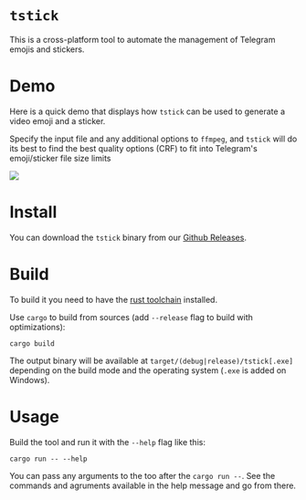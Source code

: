 # `tstick`

This is a cross-platform tool to automate the management of Telegram emojis and stickers.

# Demo

Here is a quick demo that displays how `tstick` can be used to generate a video emoji and a sticker.

Specify the input file and any additional options to `ffmpeg`, and `tstick` will do its best to find the best quality options (CRF) to fit into Telegram's emoji/sticker file size limits

![](https://user-images.githubusercontent.com/36276403/214474683-9e0566cb-86ba-48e8-b486-234a4547e5f4.gif)

# Install

You can download the `tstick` binary from our [Github Releases](https://github.com/Veetaha/tstick/releases).

# Build

To build it you need to have the [rust toolchain] installed.

Use `cargo` to build from sources (add `--release` flag to build with optimizations):

```
cargo build
```

The output binary will be available at `target/(debug|release)/tstick[.exe]` depending
on the build mode and the operating system (`.exe` is added on Windows).

# Usage

Build the tool and run it with the `--help` flag like this:

```
cargo run -- --help
```

You can pass any arguments to the too after the `cargo run --`.
See the commands and agruments available in the help message and go from there.

[rust toolchain]: https://www.rust-lang.org/tools/install

